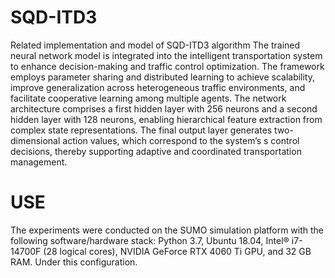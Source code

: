 # SQD-ITD3
Related implementation and model of SQD-ITD3 algorithm
The trained neural network model is integrated into the intelligent transportation system to enhance decision-making and traffic control optimization.  The framework employs parameter sharing and distributed learning to achieve scalability, improve generalization across heterogeneous traffic environments, and facilitate cooperative learning among multiple agents.  The network architecture comprises a first hidden layer with 256 neurons and a second hidden layer with 128 neurons, enabling hierarchical feature extraction from complex state representations.  The final output layer generates two-dimensional action values, which correspond to the system’s s control decisions, thereby supporting adaptive and coordinated transportation management.
# USE
The experiments were conducted on the SUMO simulation platform with the following software/hardware stack: 
Python 3.7,
Ubuntu 18.04, 
Intel® i7-14700F (28 logical cores), 
NVIDIA GeForce RTX 4060 Ti GPU, 
and 32 GB RAM. Under this configuration.

